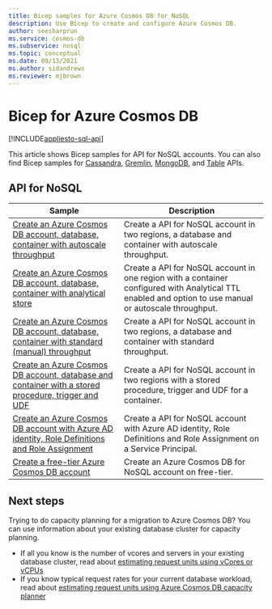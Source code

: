 ```yaml
---
title: Bicep samples for Azure Cosmos DB for NoSQL
description: Use Bicep to create and configure Azure Cosmos DB. 
author: seesharprun
ms.service: cosmos-db
ms.subservice: nosql
ms.topic: conceptual
ms.date: 09/13/2021
ms.author: sidandrews
ms.reviewer: mjbrown
---
```


# Bicep for Azure Cosmos DB

[!INCLUDE[appliesto-sql-api](../includes/appliesto-sql-api.md)]

This article shows Bicep samples for API for NoSQL accounts. You can also find Bicep samples for [Cassandra](../cassandra/manage-with-bicep.md), [Gremlin](../graph/manage-with-bicep.md), [MongoDB](../mongodb/manage-with-bicep.md), and [Table](../table/manage-with-bicep.md) APIs.

## API for NoSQL

|**Sample**|**Description**|
|---|---|
|[Create an Azure Cosmos DB account, database, container with autoscale throughput](manage-with-bicep.md#create-autoscale) | Create a API for NoSQL account in two regions, a database and container with autoscale throughput. |
|[Create an Azure Cosmos DB account, database, container with analytical store](manage-with-bicep.md#create-analytical-store) | Create a API for NoSQL account in one region with a container configured with Analytical TTL enabled and option to use manual or autoscale throughput. |
|[Create an Azure Cosmos DB account, database, container with standard (manual) throughput](manage-with-bicep.md#create-manual) | Create a API for NoSQL account in two regions, a database and container with standard throughput. |
|[Create an Azure Cosmos DB account, database and container with a stored procedure, trigger and UDF](manage-with-bicep.md#create-sproc) | Create a API for NoSQL account in two regions with a stored procedure, trigger and UDF for a container. |
|[Create an Azure Cosmos DB account with Azure AD identity, Role Definitions and Role Assignment](manage-with-bicep.md#create-rbac) | Create a API for NoSQL account with Azure AD identity, Role Definitions and Role Assignment on a Service Principal. |
|[Create a free-tier Azure Cosmos DB account](manage-with-bicep.md#free-tier) |  Create an Azure Cosmos DB for NoSQL account on free-tier. |

## Next steps

Trying to do capacity planning for a migration to Azure Cosmos DB? You can use information about your existing database cluster for capacity planning.

* If all you know is the number of vcores and servers in your existing database cluster, read about [estimating request units using vCores or vCPUs](../convert-vcore-to-request-unit.md)
* If you know typical request rates for your current database workload, read about [estimating request units using Azure Cosmos DB capacity planner](estimate-ru-with-capacity-planner.md)
